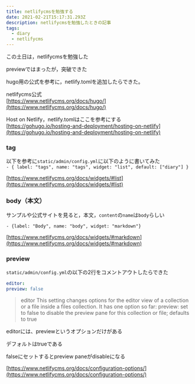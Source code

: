 ```yaml
---
title: netlifycmsを勉強する
date: 2021-02-21T15:17:31.293Z
description: netlifycmsを勉強したときの記事
tags:
  - diary
  - netlifycms
---
```

この土日は，netlifycmsを勉強した


previewではまったが，突破できた

hugo用の公式を参考に，netlify.tomlを追加したらできた。

netlifycms公式  
[https://www.netlifycms.org/docs/hugo/](https://www.netlifycms.org/docs/hugo/)

Host on Netlify，netlify.tomlはここを参考にする  
[https://gohugo.io/hosting-and-deployment/hosting-on-netlify](https://gohugo.io/hosting-and-deployment/hosting-on-netlify)

### tag

以下を参考に`static/admin/config.yml`に以下のように書いてみた  
`- { label: "tags", name: "tags", widget: "list", default: ["diary"] }`

[https://www.netlifycms.org/docs/widgets/#list](https://www.netlifycms.org/docs/widgets/#list)

### body（本文）

サンプルや公式サイトを見ると，本文，`content`の`name`は`body`らしい

`- {label: "Body", name: "body", widget: "markdown"}`

[https://www.netlifycms.org/docs/widgets/#markdown](https://www.netlifycms.org/docs/widgets/#markdown)

### preview

`static/admin/config.yml`の以下の2行をコメントアウトしたらできた

```yml
editor:
preview: false
```

> editor
> This setting changes options for the editor view of a collection or a file inside a files collection. It has one option so far:
> preview: set to false to disable the preview pane for this collection or file; defaults to true

editorには、previewというオプションだけがある

デフォルトはtrueである

falseにセットするとpreview paneがdisableになる

[https://www.netlifycms.org/docs/configuration-options/](https://www.netlifycms.org/docs/configuration-options/)


